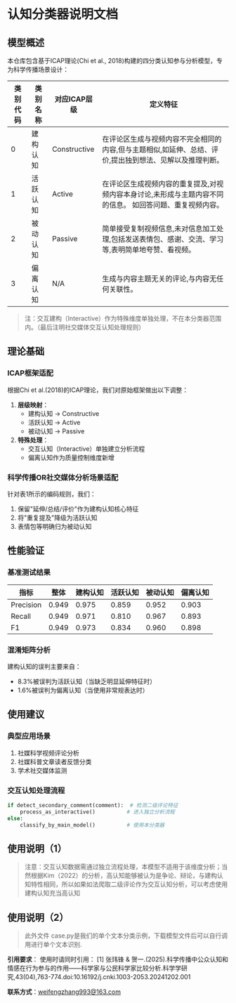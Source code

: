 # 认知分类器说明文档

## 模型概述
本仓库包含基于ICAP理论(Chi et al., 2018)构建的四分类认知参与分析模型，专为科学传播场景设计：

| 类别代码 | 类别名称 | 对应ICAP层级 | 定义特征 |
|----------|----------|--------------|----------|
| 0 | 建构认知 | Constructive | 在评论区生成与视频内容不完全相同的内容,但与主题相似,如延伸、总结、评价,提出独到想法、见解以及推理判断。 |
| 1 | 活跃认知 | Active | 在评论区生成视频内容的重复提及,对视频内容本身讨论,未形成与主题内容不同的信息。 如回答问题、重复视频内容。 |
| 2 | 被动认知 | Passive | 简单接受复制视频信息,未对信息加工处理,包括发送表情包、感谢、交流、学习等,表明简单地夸赞、看视频。 |
| 3 | 偏离认知 | N/A | 生成与内容主题无关的评论,与内容无任何关联性。 |

> 注：交互建构（Interactive）作为特殊维度单独处理，不在本分类器范围内。（最后注明社交媒体交互认知处理规则）

## 理论基础
### ICAP框架适配
根据Chi et al.(2018)的ICAP理论，我们对原始框架做出以下调整：
1. **层级映射**：
   - 建构认知 → Constructive
   - 活跃认知 → Active  
   - 被动认知 → Passive
2. **特殊处理**：
   - 交互认知（Interactive）单独建立分析流程
   - 偏离认知作为质量控制维度新增

### 科学传播OR社交媒体分析场景适配
针对表1所示的编码规则，我们：
1. 保留"延伸/总结/评价"作为建构认知核心特征
2. 将"重复提及"降级为活跃认知
3. 表情包等明确归为被动认知

## 性能验证
### 基准测试结果
| 指标 | 整体 | 建构认知 | 活跃认知 | 被动认知 | 偏离认知 |
|------|------|----------|----------|----------|----------|  
| Precision | 0.949 | 0.975 | 0.859 | 0.952 | 0.903 |
| Recall | 0.949 | 0.971 | 0.810 | 0.967 | 0.893 |
| F1 | 0.949 | 0.973 | 0.834 | 0.960 | 0.898 |

### 混淆矩阵分析
建构认知的误判主要来自：
- 8.3%被误判为活跃认知（当缺乏明显延伸特征时）
- 1.6%被误判为偏离认知（当使用非常规表达时）

## 使用建议
### 典型应用场景
1. 社媒科学视频评论分析
2. 社媒科普文章读者反馈分类  
3. 学术社交媒体监测

### 交互认知处理流程
```python
if detect_secondary_comment(comment):  # 检测二级评论特征
    process_as_interactive()          # 进入独立分析流程
else:
    classify_by_main_model()          # 使用本分类器
```
## 使用说明（1）
> 注意：交互认知数据需通过独立流程处理，本模型不适用于该维度分析；当然根据Kim（2022）的分析，高认知能够被认为是争论、辩论，与建构认知特性相同，所以如果如法爬取二级评论作为交互认知分析，可以考虑使用建构认知充当高认知
## 使用说明（2）
> 此外文件 case.py是我们的单个文本分类示例，下载模型文件后可以自行调用进行单个文本识别.

**引用要求**：
使用时请同时引用：
[1] 张玮锋 & 贺一.(2025).科学传播中公众认知和情感在行为参与的作用——科学家与公民科学家比较分析.科学学研究,43(04),763-774.doi:10.16192/j.cnki.1003-2053.20241202.001

**联系方式**：weifengzhang993@163.com
